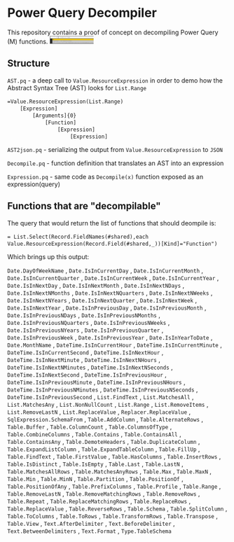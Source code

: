 # Power Query Decompiler
This repository contains a proof of concept on decompiling Power Query (M) functions.
<img src="img/DecompileCall.PNG" width="100">

## Structure

`AST.pq` - a deep call to `Value.ResourceExpression` in order to demo how the Abstract Syntax Tree (AST) looks for  `List.Range` 
```
=Value.ResourceExpression(List.Range)
    [Expression]
        [Arguments]{0}
            [Function]
                [Expression]
                    [Expression]
```

`AST2json.pq` - serializing the output from `Value.ResourceExpression` to `JSON` 

`Decompile.pq` - function definition that translates an AST into an expression

`Expression.pq` - same code as `Decompile(x)` function exposed as an expression(query)

## Functions that are "decompilable"

The query that would return the list of functions that should deompile is:
```
= List.Select(Record.FieldNames(#shared),each Value.ResourceExpression(Record.Field(#shared,_))[Kind]="Function")
```
Which brings up this output:

`Date.DayOfWeekName` , `Date.IsInCurrentDay` , `Date.IsInCurrentMonth` , `Date.IsInCurrentQuarter` , `Date.IsInCurrentWeek` , `Date.IsInCurrentYear` , `Date.IsInNextDay` , `Date.IsInNextMonth` , `Date.IsInNextNDays` , `Date.IsInNextNMonths` , `Date.IsInNextNQuarters` , `Date.IsInNextNWeeks` , `Date.IsInNextNYears` , `Date.IsInNextQuarter` , `Date.IsInNextWeek` , `Date.IsInNextYear` , `Date.IsInPreviousDay` , `Date.IsInPreviousMonth` , `Date.IsInPreviousNDays` , `Date.IsInPreviousNMonths` , `Date.IsInPreviousNQuarters` , `Date.IsInPreviousNWeeks` , `Date.IsInPreviousNYears` , `Date.IsInPreviousQuarter` , `Date.IsInPreviousWeek` , `Date.IsInPreviousYear` , `Date.IsInYearToDate` , `Date.MonthName` , `DateTime.IsInCurrentHour` , `DateTime.IsInCurrentMinute` , `DateTime.IsInCurrentSecond` , `DateTime.IsInNextHour` , `DateTime.IsInNextMinute` , `DateTime.IsInNextNHours` , `DateTime.IsInNextNMinutes` , `DateTime.IsInNextNSeconds` , `DateTime.IsInNextSecond` , `DateTime.IsInPreviousHour` , `DateTime.IsInPreviousMinute` , `DateTime.IsInPreviousNHours` , `DateTime.IsInPreviousNMinutes` , `DateTime.IsInPreviousNSeconds` , `DateTime.IsInPreviousSecond` , `List.FindText` , `List.MatchesAll` , `List.MatchesAny` , `List.NonNullCount` , `List.Range` , `List.RemoveItems` , `List.RemoveLastN` , `List.ReplaceValue` , `Replacer.ReplaceValue` , `SqlExpression.SchemaFrom` , `Table.AddColumn` , `Table.AlternateRows` , `Table.Buffer` , `Table.ColumnCount` , `Table.ColumnsOfType` , `Table.CombineColumns` , `Table.Contains` , `Table.ContainsAll` , `Table.ContainsAny` , `Table.DemoteHeaders` , `Table.DuplicateColumn` , `Table.ExpandListColumn` , `Table.ExpandTableColumn` , `Table.FillUp` , `Table.FindText` , `Table.FirstValue` , `Table.HasColumns` , `Table.InsertRows` , `Table.IsDistinct` , `Table.IsEmpty` , `Table.Last` , `Table.LastN` , `Table.MatchesAllRows` , `Table.MatchesAnyRows` , `Table.Max` , `Table.MaxN` , `Table.Min` , `Table.MinN` , `Table.Partition` , `Table.PositionOf` , `Table.PositionOfAny` , `Table.PrefixColumns` , `Table.Profile` , `Table.Range` , `Table.RemoveLastN` , `Table.RemoveMatchingRows` , `Table.RemoveRows` , `Table.Repeat` , `Table.ReplaceMatchingRows` , `Table.ReplaceRows` , `Table.ReplaceValue` , `Table.ReverseRows` , `Table.Schema` , `Table.SplitColumn` , `Table.ToColumns` , `Table.ToRows` , `Table.TransformRows` , `Table.Transpose` , `Table.View` , `Text.AfterDelimiter` , `Text.BeforeDelimiter` , `Text.BetweenDelimiters` , `Text.Format` , `Type.TableSchema`
